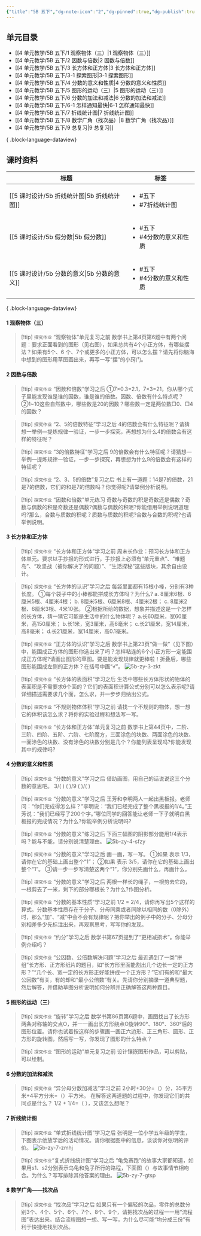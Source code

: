 ```yaml
---
{"title":"5B 五下","dg-note-icon":"2","dg-pinned":true,"dg-publish":true,"permalink":"/4 单元教学/5B 五下/","pinned":true,"dgPassFrontmatter":true,"noteIcon":"2"}
---
```



## 单元目录

- [[4 单元教学/5B 五下/1 观察物体（三）\|1 观察物体（三）]]
- [[4 单元教学/5B 五下/2 因数与倍数\|2 因数与倍数]]
- [[4 单元教学/5B 五下/3 长方体和正方体\|3 长方体和正方体]]
- [[4 单元教学/5B 五下/3-1 探索图形\|3-1 探索图形]]
- [[4 单元教学/5B 五下/4 分数的意义和性质\|4 分数的意义和性质]]
- [[4 单元教学/5B 五下/5 图形的运动（三）\|5 图形的运动（三）]]
- [[4 单元教学/5B 五下/6 分数的加法和减法\|6 分数的加法和减法]]
- [[4 单元教学/5B 五下/6-1 怎样通知最快\|6-1 怎样通知最快]]
- [[4 单元教学/5B 五下/7 折线统计图\|7 折线统计图]]
- [[4 单元教学/5B 五下/8 数学广角（找次品）\|8 数学广角（找次品）]]
- [[4 单元教学/5B 五下/9 总复习\|9 总复习]]

{ .block-language-dataview}

## 课时资料

| 标题                               | 标签                                       |
| -------------------------------- | ---------------------------------------- |
| [[5 课时设计/5b 折线统计图\|5b 折线统计图]] | <ul><li>#五下</li><li>#7折线统计图</li></ul>    |
| [[5 课时设计/5b 假分数\|5b 假分数]]     | <ul><li>#五下</li><li>#4分数的意义和性质</li></ul> |
| [[5 课时设计/5b 分数的意义\|5b 分数的意义]] | <ul><li>#五下</li><li>#4分数的意义和性质</li></ul> |

{ .block-language-dataview}


#### 1 观察物体（三）

> [!tip] `探究作业`  “观察物体”单元复习之前
> 数学书上第4页第6题中有两个问题：要求正面看到的图形（见右图），如果总共有4个小正方体，有哪些摆法？如果有5个、6
个、7个或更多的小正方体，可以怎么摆？请先将你脑海中想到的图形用草图画出来，再写一写“摆”的小窍门。

#### 2 因数与倍数

> [!tip] `探究作业` “因数和倍数”学习之后
> ①7×0.3=2.1，7×3=21，你从哪个式子里能发现谁是谁的因数，谁是谁的倍数。因数、倍数有什么特点呢？
> ②1~10这些自然数中，哪些数是20的因数？哪些数一定是两位数□0、□4的因数？

> [!tip] `探究作业` “2、5的倍数特征”学习之后
> 4的倍数会有什么特征呢？请猜想一举例—提炼规律一验证，一步一步探究，再想想为什么4的倍数会有这样的特征呢？

> [!tip] `探究作业` “3的倍数特征”学习之后
> 9的倍数会有什么特征呢？请猜想—举例—提炼规律一验证，一步一步探究，再想想为什么9的倍数会有这样的特征呢？

> [!tip] `探究作业` “2、3、5的倍数”复习之后
> 书上有一道题：14是7的倍数，21是7的倍数，它们的和是7的倍数吗？你觉得呢?请举例分析说明。

> [!tip] `探究作业` “因数和倍数”单元练习
> 奇数与奇数的积是奇数还是偶数？奇数与偶数的积是奇数还是偶数?偶数与偶数的积呢?你能借用举例说明道理吗?那么，合数与质数的积呢？质数与质数的积呢?合数与合数的积呢?也请举例说明。

#### 3 长方体和正方体

> [!tip] `探究作业` “长方体和正方体”学习之前
> 周末长作业：预习长方体和正方体单元。要求以手抄报的形式进行，手抄报上必须有“单元重点”、“难题岛”、“攻坚战（被你解决了的问题）”、“生活探秘”这些版块，其余自由设计。

> [!tip] `探究作业` “长方体的认识”学习之后
> 每袋里面都有15根小棒，分别有3种长度。
> ①每个袋子中的小棒都能拼成长方体吗？为什么?
>  a. 8厘米6根、6厘米5根、4厘米4根；
>  b. 8厘米5根、6厘米8根、4厘米2根；
>  c. 8厘米2根、6厘米3根、4米10张。
> ②根据所给的数据，想象并描述这是一个怎样的长方体，猜一猜它可能是生活中的什么物体呢？
> a.长60厘米，宽60厘米，高150厘米；
> b.长1米，宽3厘米，高6毫米；
> c.长21厘米，宽14厘米，高8毫米；
> d.长21厘米，宽14厘米，高0.1毫米。

> [!tip] `探究作业` “正方体的认识”学习之后
> 数学书上第23页“做一做”（见下图）中，能围成正方体的图形你选出来了吗？怎样粘连的6个小正方形一定能围成正方体呢?请画出图形的草图。要是能发现规律就更棒啦！折叠后，哪些图形能围成左侧的正方体？在括号中画“√”。
> ![5b-zy-3-zkt](https://r2.edui123.com/2024/02/5b-zy-3-zkt.JPG)

> [!tip] `探究作业` “长方体的表面积”学习之后
> 生活中哪些长方体形状的物体的表面积是不需要求6个面的？它们的表面积计算公式分别可以怎么表示呢?请详细描述需要求几个面，怎么求，并一步步归纳出公式。

> [!tip] `探究作业` “不规则物体体积”学习之前
> 请找一个不规则的物体，想一想它的体积该怎么求？将你的实验过程和想法写一写。

> [!tip] `探究作业` “长方体和正方体”单元复习之前
> 数学书上第44页中，二阶、三阶、四阶、五阶、六阶、七阶魔方，三面涂色的块数、两面涂色的块数、一面涂色的块数、没有涂色的块数分别是几个？你能列表呈现吗?你能发现其中的规律吗?

#### 4 分数的意义和性质

> [!tip] `探究作业` “分数的意义”学习之后
> 借助画图，用自己的话说说这三个分数的意思吧。
> 3/(  )    (  )/9    (  )/(  )

> [!tip] `探究作业` “分数的意义”学习之后
> 王芳和李明两人一起出黑板报。老师问：“你们完成得怎么样？”李明说：“我们已经完成了整个黑板报的1/4。”王芳说：“我们已经写了200个字。”哪位同学的回答能让老师一下子就明白黑板报的完成情况？为什么?你能举例分析说明吗?

> [!tip] `探究作业` “分数的意义”练习之后
> 下面三幅图的阴影部分能用1/4表示吗？能与不能，请分别说清楚理由。
> ![5b-zy-4-sfzy](https://r2.edui123.com/2024/02/5b-zy-4-sfzy.JPG)

> [!tip] `探究作业` “分数的意义”学习之后
> 画一画，写一写。
> ①如果                        表示 1/3，请你在它的基础上画出整个“1”；
> ②如果                        表示 3/5，请你在它的基础上画出整个“1”。
> ③请一步一步写清楚这两个“1”，你分别先画什么，再画什么。

> [!tip] `探究作业` “分数的意义”学习之后
> 两根一样长的绳子，一根剪去它的，一根剪去了一米，剩下的部分哪根长？为什么?作图分析。

> [!tip] `探究作业` “分数的基本性质”学习之前
> 1/2 = 2/4，请你再写出5个这样的算式。分数基本性质存在于分子、分母同乘或者同除以相同的数（0除外）时，那么“加”、“减”中会不会有规律呢？把你举出的例子中的分子、分母分别相差多少先标注出来，再观察思考，写写你的发现。

> [!tip] `探究作业` “约分”学习之后
> 数学书第67页提到了“更相减损术”。你能举例介绍吗？

> [!tip] `探究作业` “公因数、公倍数解决问题”学习之后
> 最近遇到了一类“拼组”长方形、正方形纸片的题目，如“长方形里面能割出几个边长一定的正方形？”“几个长、宽一定的长方形正好能拼成一个正方形？”它们有的和“最大公因数”有关，有的却和“最小公倍数”有关。先请你分别摘录一道典型题，然后解答，并借助草图分析说明如何分辨并正确解答这两种题目。

#### 5 图形的运动（三）

> [!tip] `探究作业` “旋转”学习之后
> 数学书第86页第6题中，画图找出了长方形两条对称轴的交点O，并一一画出长方形绕点O旋转90°、180°、360°后的图形位置。请你也试着按这样的步骤画一画正六边形、正三角形、圆形、正方形的旋转图，然后写一写，你发现了图形的什么特点？

> [!tip] `探究作业` “图形的运动”单元复习之前
> 设计镶嵌图形作品，可以剪贴，可以绘制。

#### 6 分数的加法和减法

> [!tip] `探究作业` “异分母分数加减法”学习之前
> 2小时+30分=（）分，35平方米+4平方分米=（）平方米。
> 在解答这两道题的过程中，你发现它们的共同点是什么？ 1/2 + 1/4=（  ），又该怎么想呢？

#### 7 折线统计图

> [!tip] `探究作业` “单式折线统计图”学习之后
> 张明是一位小学五年级的学生，下图表示他放学后的活动情况。请你根据图中的信息，谈谈你对张明的评价。
> ![5b-zy-7-zmhj](https://r2.edui123.com/2024/02/5b-zy-7-zmhj.JPG)

> [!tip] `探究作业`“复式折线统计图”学习之后
> “龟兔赛跑”的故事大家都知道，如果用s1、s2分别表示乌龟和兔子所行的路程，下面图（）与故事情节相吻合。为什么？写写排除其他答案的理由。
> ![5b-zy-7-gtsp](https://r2.edui123.com/2024/02/5b-zy-7-gtsp.JPG)

#### 8 数学广角——找次品

> [!tip] `探究作业` “找次品”学习之后
> 如果只有一个偏轻的次品，零件的总数分别3个、4个、5个、6个、7个、8个、9个，请把找次品的过程一一用“流程图”表达出来。结合流程图想一想、写一写，为什么尽可能“均分成三份”有利于快捷地找到次品。